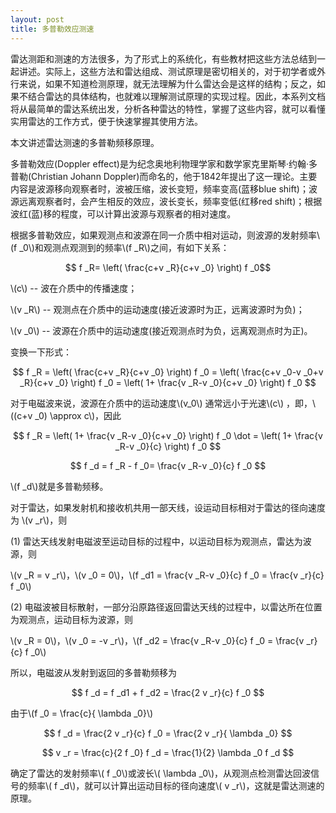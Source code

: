 ```yaml
---
layout: post
title: 多普勒效应测速
---
```


雷达测距和测速的方法很多，为了形式上的系统化，有些教材把这些方法总结到一起讲述。实际上，这些方法和雷达组成、测试原理是密切相关的，对于初学者或外行来说，如果不知道检测原理，就无法理解为什么雷达会是这样的结构；反之，如果不结合雷达的具体结构，也就难以理解测试原理的实现过程。因此，本系列文档将从最简单的雷达系统出发，分析各种雷达的特性，掌握了这些内容，就可以看懂实用雷达的工作方式，便于快速掌握其使用方法。

本文讲述雷达测速的多普勒频移原理。

多普勒效应(Doppler effect)是为纪念奥地利物理学家和数学家克里斯琴·约翰·多普勒(Christian Johann Doppler)而命名的，他于1842年提出了这一理论。主要内容是波源移向观察者时，波被压缩，波长变短，频率变高(蓝移blue shift)；波源远离观察者时，会产生相反的效应，波长变长，频率变低(红移red shift)；根据波红(蓝)移的程度，可以计算出波源与观察者的相对速度。

根据多普勒效应，如果观测点和波源在同一介质中相对运动，则波源的发射频率\\(f _0\\)和观测点观测到的频率\\(f _R\\)之间，有如下关系：

$$ f _R= \left( \frac{c+v _R}{c+v _0} \right) f _0$$

\\(c\\) -- 波在介质中的传播速度；

\\(v _R\\) -- 观测点在介质中的运动速度(接近波源时为正，远离波源时为负)；

\\(v _0\\) -- 波源在介质中的运动速度(接近观测点时为负，远离观测点时为正)。

变换一下形式：

$$ f _R = \left( \frac{c+v _R}{c+v _0} \right) f _0 = \left( \frac{c+v _0-v _0+v _R}{c+v _0} \right) f _0 =  \left( 1+ \frac{v _R-v _0}{c+v _0} \right) f _0 $$

对于电磁波来说，波源在介质中的运动速度\\(v_0\\) 通常远小于光速\\(c\\) ，即，\\((c+v _0) \approx c\\)，因此

$$ f _R =  \left( 1+ \frac{v _R-v _0}{c+v _0} \right) f _0 \dot =  \left( 1+ \frac{v _R-v _0}{c} \right) f _0 $$

$$ f _d = f _R - f _0=  \frac{v _R-v _0}{c} f _0 $$

\\(f _d\\)就是多普勒频移。

对于雷达，如果发射机和接收机共用一部天线，设运动目标相对于雷达的径向速度为 \\(v _r\\)，则

(1) 雷达天线发射电磁波至运动目标的过程中，以运动目标为观测点，雷达为波源，则

\\(v _R = v _r\\)，\\(v _0 = 0\\)，\\(f _d1 = \frac{v _R-v _0}{c} f _0 = \frac{v _r}{c} f _0\\)

(2) 电磁波被目标散射，一部分沿原路径返回雷达天线的过程中，以雷达所在位置为观测点，运动目标为波源，则

\\(v _R = 0\\)，\\(v _0 = -v _r\\)，\\(f _d2 = \frac{v _R-v _0}{c} f _0 = \frac{v _r}{c} f _0\\)

所以，电磁波从发射到返回的多普勒频移为

$$ f _d = f _d1 + f _d2 = \frac{2 v _r}{c} f _0 $$

由于\\(f _0 = \frac{c}{ \lambda _0}\\)

$$ f _d = \frac{2 v _r}{c} f _0 = \frac{2 v _r}{ \lambda _0} $$

$$ v _r = \frac{c}{2 f _0} f _d = \frac{1}{2} \lambda _0 f _d $$

确定了雷达的发射频率\\( f _0\\)或波长\\( \lambda _0\\)，从观测点检测雷达回波信号的频率\\( f _d\\)，就可以计算出运动目标的径向速度\\( v _r\\)，这就是雷达测速的原理。


